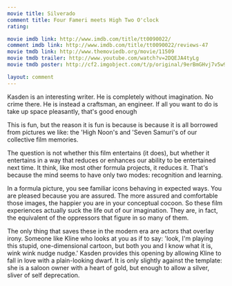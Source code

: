 ```yaml
---
movie title: Silverado
comment title: Four Fameri meets High Two O'clock
rating: 

movie imdb link: http://www.imdb.com/title/tt0090022/
comment imdb link: http://www.imdb.com/title/tt0090022/reviews-47
movie tmdb link: http://www.themoviedb.org/movie/11509
movie tmdb trailer: http://www.youtube.com/watch?v=2DQEJA4tyLg
movie tmdb poster: http://cf2.imgobject.com/t/p/original/9erBmGHvj7v5w9C4gj81DV9QvxC.jpg

layout: comment
---
```


Kasden is an interesting writer. He is completely without imagination. No crime there. He is instead a craftsman, an engineer. If all you want to do is take up space pleasantly, that's good enough

This is fun, but the reason it is fun is because is because it is all borrowed from pictures we like: the 'High Noon's and 'Seven Samuri's of our collective film memories. 

The question is not whether this film entertains (it does), but whether it entertains in a way that reduces or enhances our ability to be entertained next time. It think, like most other formula projects, it reduces it. That's because the mind seems to have only two modes: recognition and learning.

In a formula picture, you see familiar icons behaving in expected ways. You are pleased because you are assured. The more assured and comfortable those images, the happier you are in your conceptual cocoon. So these film experiences actually suck the life out of our imagination. They are, in fact, the equivalent of the oppressors that figure in so many of them.

The only thing that saves these in the modern era are actors that overlay irony. Someone like Kline who looks at you as if to say: 'look, I'm playing this stupid, one-dimensional cartoon, but both you and I know what it is, wink wink nudge nudge.' Kasden provides this opening by allowing Kline to fall in love with a plain-looking dwarf. It is only slightly against the template: she is a saloon owner with a heart of gold, but enough to allow a silver, sliver of self deprecation.